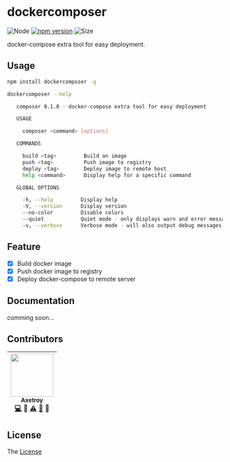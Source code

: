 # dockercomposer

![Node](https://img.shields.io/badge/node-%3E=7.6-blue.svg?style=flat-square)
[![npm version](https://badge.fury.io/js/%40axetroy%2Fvm.svg)](https://badge.fury.io/js/%40axetroy%2Fvm)
![Size](https://github-size-badge.herokuapp.com/axetroy/dockercomposer.svg)

docker-compose extra tool for easy deployment.

## Usage

```bash
npm install dockercomposer -g

dockercomposer --help

   composer 0.1.0 - docker-compose extra tool for easy deployment

   USAGE

     composer <command> [options]

   COMMANDS

     build <tag>         Build an image
     push <tag>          Push image to registry
     deploy <tag>        Deploy image to remote host
     help <command>      Display help for a specific command

   GLOBAL OPTIONS

     -h, --help         Display help
     -V, --version      Display version
     --no-color         Disable colors
     --quiet            Quiet mode - only displays warn and error messages
     -v, --verbose      Verbose mode - will also output debug messages
```

## Feature

- [x] Build docker image
- [x] Push docker image to registry
- [x] Deploy docker-compose to remote server

## Documentation

comming soon...

## Contributors

<!-- ALL-CONTRIBUTORS-LIST:START - Do not remove or modify this section -->

| [<img src="https://avatars1.githubusercontent.com/u/9758711?v=3" width="100px;"/><br /><sub>Axetroy</sub>](http://axetroy.github.io)<br />[💻](https://github.com/axetroy/dockercomposer/commits?author=axetroy) 🔌 [⚠️](https://github.com/axetroy/dockercomposer/commits?author=axetroy) [🐛](https://github.com/axetroy/dockercomposer/issues?q=author%3Aaxetroy) 🎨 |
| :---------------------------------------------------------------------------------------------------------------------------------------------------------------------------------------------------------------------------------------------------------------------------------------------------------------------------------------------------------------------: |


<!-- ALL-CONTRIBUTORS-LIST:END -->

## License

The [License](https://github.com/axetroy/dockercomposer/blob/master/LICENSE)
